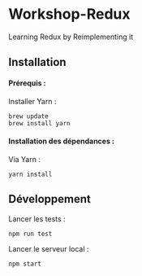 # Workshop-Redux
Learning Redux by Reimplementing it

## Installation

#### Prérequis : 
Installer Yarn :
```
brew update
brew install yarn
```

#### Installation des dépendances :
Via Yarn :
```
yarn install
```

## Développement

Lancer les tests :
```
npm run test
```

Lancer le serveur local :
```
npm start
```
